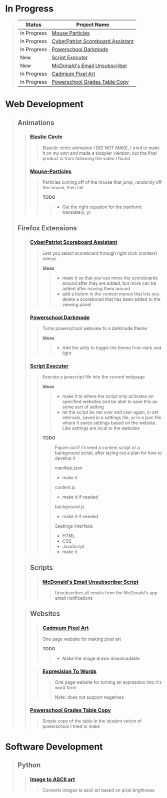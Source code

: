 # In Progress
> |Status|Project Name|
> |-|-|
> |In Progress|[Mouse Particles](#mouse-particles)|
> |In Progress|[CyberPatriot Scoreboard Assistant](#cyberpatriot-scoreboard-assistant)|
> |In Progress|[Powerschool Darkmode](#powerschool-darkmode)|
> |New|[Script Executer](#script-executer)|
> |New|[McDonald's Email Unsubscriber](#mcdonalds-email-unsubscriber-script)|
> |In Progress|[Cadmium Pixel Art](#cadmium-pixel-art)|
> |In Progress|[Powerschool Grades Table Copy](#powerschool-grades-table-copy)|


# Web Development
> ## Animations
>> ### [Elastic Circle](/Web-Development/Animations/Elastic-Circle)
>>> Elasctic circle animation I DID NOT MAKE, I tried to make it on my own and made a sloppier viersion, but the final product is from following the video I found
>>
>>### [Mouse-Particles](/Web-Development/Animations/Mouse-Particles/)
>>> Particles coming off of the mouse that jump, randomly off the mouse, then fall
>>>
>>> **TODO**
>>>>
>>>> - Get the right equation for the tranform: translate(x, y)
>
>## Firefox Extensions
>> ### [CyberPatriot Scoreboard Assistant](/Web-Development/CyberPatriot-Extension)
>>> Lets you select scoreboard through right click (context) menus
>>>
>>> **Ideas**
>>>>
>>>> - make it so that you can move the scoreboards around after they are added, but more can be added after moving them around
>>>> - add a button in the context menus that lets you delete a scoreborad that has been added to the viewing panel
>>
>> ### [Powerschool Darkmode](/Web-Development/Firefox-Extensions/Powershcool-Darkmode)
>>> Turns powerschool webview to a darkmode theme
>>>
>>> **Ideas**
>>>>
>>>> - Add the aility to toggle the theme from dark and light
>>
>> ### [Script Executer ](/Web-Development/Firefox-Extensions/Script-Executer/)
>>> Execute a javascript file into the current webpage
>>>
>>> **Ideas**
>>>>
>>>> - make it to where the script only activates on specified websites and be abel to save this as some sort of setting
>>>> - let the script be ran over and over again, in set intervals, saved in a settings file, or in a json file where it saves settings based on the website. Like settings are local to the websites
>>>
>>> **TODO**
>>>>
>>>> Figure out if i'll need a content script or a background script, after laying out a plan for how to develop it
>>>>
>>>> manifest.json
>>>> - make it
>>>>
>>>> content.js
>>>> - make it if needed
>>>>
>>>> background.js
>>>> - make it if needed
>>>>
>>>> Seetings Interface
>>>> - HTML
>>>> - CSS
>>>> - JavaScript
>>>> - make it
>
>> ## Scripts
>>> ### [McDonald's Email Unsubscriber Script](/Web-Development/Scripts/McDonald's-Email-Unsubscriber.js)
>>>> Unsubscribes all emails from the McDonald's app email notifications
>
>> ## Websites
>>> ### [Cadmium Pixel Art](/Web-Development/Websites/Cadmium-Pixel-Art)
>>> One page website for making pixel art
>>>
>>> **TODO**
>>>> - Make the image drawn downloadable
>>
>>> ### [Expresision To Words](/Web-Development/Websites/Expression-To-Words)
>>>> One page website for turning an expression into it's word form
>>>>
>>>> Note: does not support negatives
>>
>> ### [Powerschool Grades Table Copy](/Web-Development/Websites/Powerschool-Grades-Copy)
>>> Simple copy of the table in the student verion of powerschool I tried to make

# Software Development
> ## Python
>> ### [Image to ASCII art](/Software-Development/Python/img-to-ascii)
>>> Converts images to ascii art based on pixel brightness